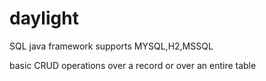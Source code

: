 # daylight
SQL java framework
supports
MYSQL,H2,MSSQL

basic CRUD operations over a record or over an entire table

